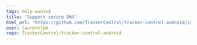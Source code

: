 ```yaml
---
tags: help-wanted
title: "Support secure DNS"
html_url: "https://github.com/TrackerControl/tracker-control-android/issues/201"
user: laurentlbm
repo: TrackerControl/tracker-control-android
---
```


